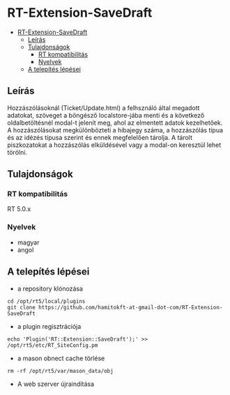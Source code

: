 # RT-Extension-SaveDraft

- [RT-Extension-SaveDraft](#rt-extension-savedraft)
  - [Leírás](#leírás)
  - [Tulajdonságok](#tulajdonságok)
    - [RT kompatibilitás](#rt-kompatibilitás)
    - [Nyelvek](#nyelvek)
  - [A telepítés lépései](#a-telepítés-lépései)

## Leírás

Hozzászólásoknál (Ticket/Update.html) a felhsználó által megadott adatokat, szöveget a böngésző localstore-jába menti és a következő oldalbetöltésnél modal-t jelenít meg, ahol az elmentett adatok
kezelhetőek. A hozzászólásokat megkülönbözteti a hibajegy száma, a hozzászólás típua és az idézés típusa szerint és ennek megfelelően tárolja. A tárolt piszkozatokat a hozzászólás elküldésével vagy a modal-on keresztül lehet törölni.

## Tulajdonságok

### RT kompatibilitás

RT 5.0.x

### Nyelvek

- magyar
- angol

## A telepítés lépései

- a repository klónozása

```shell
cd /opt/rt5/local/plugins
git clone https://github.com/hamitokft-at-gmail-dot-com/RT-Extension-SaveDraft
```

- a plugin regisztrációja

```shell
echo 'Plugin('RT::Extension::SaveDraft');' >> /opt/rt5/etc/RT_SiteConfig.pm
```

- a mason obnect cache törlése

```shell
rm -rf /opt/rt5/var/mason_data/obj
```

- A web szerver újraindítása
